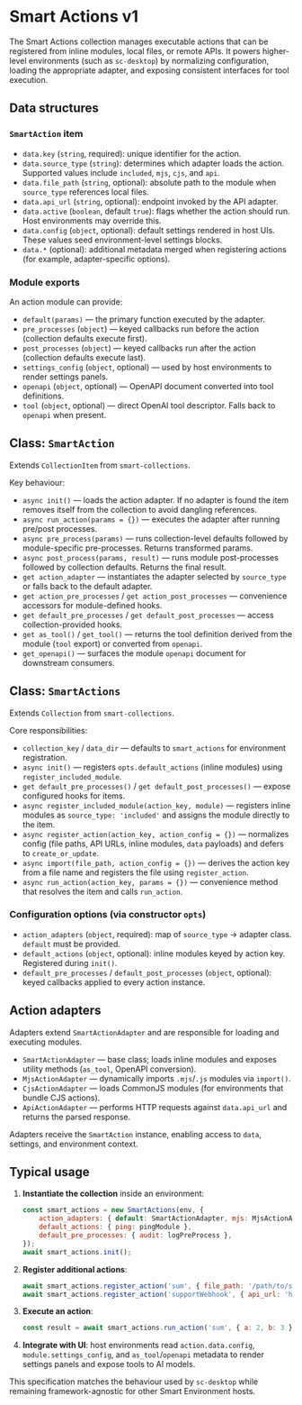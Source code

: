 # Smart Actions v1

The Smart Actions collection manages executable actions that can be registered from inline modules, local files, or remote APIs. It powers higher-level environments (such as `sc-desktop`) by normalizing configuration, loading the appropriate adapter, and exposing consistent interfaces for tool execution.

## Data structures

### `SmartAction` item
- `data.key` (`string`, required): unique identifier for the action.
- `data.source_type` (`string`): determines which adapter loads the action. Supported values include `included`, `mjs`, `cjs`, and `api`.
- `data.file_path` (`string`, optional): absolute path to the module when `source_type` references local files.
- `data.api_url` (`string`, optional): endpoint invoked by the API adapter.
- `data.active` (`boolean`, default `true`): flags whether the action should run. Host environments may override this.
- `data.config` (`object`, optional): default settings rendered in host UIs. These values seed environment-level settings blocks.
- `data.*` (optional): additional metadata merged when registering actions (for example, adapter-specific options).

### Module exports
An action module can provide:
- `default(params)` — the primary function executed by the adapter.
- `pre_processes` (`object`) — keyed callbacks run before the action (collection defaults execute first).
- `post_processes` (`object`) — keyed callbacks run after the action (collection defaults execute last).
- `settings_config` (`object`, optional) — used by host environments to render settings panels.
- `openapi` (`object`, optional) — OpenAPI document converted into tool definitions.
- `tool` (`object`, optional) — direct OpenAI tool descriptor. Falls back to `openapi` when present.

## Class: `SmartAction`
Extends `CollectionItem` from `smart-collections`.

Key behaviour:
- `async init()` — loads the action adapter. If no adapter is found the item removes itself from the collection to avoid dangling references.
- `async run_action(params = {})` — executes the adapter after running pre/post processes.
- `async pre_process(params)` — runs collection-level defaults followed by module-specific pre-processes. Returns transformed params.
- `async post_process(params, result)` — runs module post-processes followed by collection defaults. Returns the final result.
- `get action_adapter` — instantiates the adapter selected by `source_type` or falls back to the default adapter.
- `get action_pre_processes` / `get action_post_processes` — convenience accessors for module-defined hooks.
- `get default_pre_processes` / `get default_post_processes` — access collection-provided hooks.
- `get as_tool()` / `get_tool()` — returns the tool definition derived from the module (`tool` export) or converted from `openapi`.
- `get_openapi()` — surfaces the module `openapi` document for downstream consumers.

## Class: `SmartActions`
Extends `Collection` from `smart-collections`.

Core responsibilities:
- `collection_key` / `data_dir` — defaults to `smart_actions` for environment registration.
- `async init()` — registers `opts.default_actions` (inline modules) using `register_included_module`.
- `get default_pre_processes()` / `get default_post_processes()` — expose configured hooks for items.
- `async register_included_module(action_key, module)` — registers inline modules as `source_type: 'included'` and assigns the module directly to the item.
- `async register_action(action_key, action_config = {})` — normalizes config (file paths, API URLs, inline modules, `data` payloads) and defers to `create_or_update`.
- `async import(file_path, action_config = {})` — derives the action key from a file name and registers the file using `register_action`.
- `async run_action(action_key, params = {})` — convenience method that resolves the item and calls `run_action`.

### Configuration options (via constructor `opts`)
- `action_adapters` (`object`, required): map of `source_type` → adapter class. `default` must be provided.
- `default_actions` (`object`, optional): inline modules keyed by action key. Registered during `init()`.
- `default_pre_processes` / `default_post_processes` (`object`, optional): keyed callbacks applied to every action instance.

## Action adapters
Adapters extend `SmartActionAdapter` and are responsible for loading and executing modules.

- `SmartActionAdapter` — base class; loads inline modules and exposes utility methods (`as_tool`, OpenAPI conversion).
- `MjsActionAdapter` — dynamically imports `.mjs`/`.js` modules via `import()`.
- `CjsActionAdapter` — loads CommonJS modules (for environments that bundle CJS actions).
- `ApiActionAdapter` — performs HTTP requests against `data.api_url` and returns the parsed response.

Adapters receive the `SmartAction` instance, enabling access to `data`, settings, and environment context.

## Typical usage
1. **Instantiate the collection** inside an environment:
	 ```js
	 const smart_actions = new SmartActions(env, {
		 action_adapters: { default: SmartActionAdapter, mjs: MjsActionAdapter, api: ApiActionAdapter },
		 default_actions: { ping: pingModule },
		 default_pre_processes: { audit: logPreProcess },
	 });
	 await smart_actions.init();
	 ```
2. **Register additional actions**:
	 ```js
	 await smart_actions.register_action('sum', { file_path: '/path/to/sum.mjs' });
	 await smart_actions.register_action('supportWebhook', { api_url: 'https://example.com/run' });
	 ```
3. **Execute an action**:
	 ```js
	 const result = await smart_actions.run_action('sum', { a: 2, b: 3 });
	 ```
4. **Integrate with UI**: host environments read `action.data.config`, `module.settings_config`, and `as_tool`/`openapi` metadata to render settings panels and expose tools to AI models.

This specification matches the behaviour used by `sc-desktop` while remaining framework-agnostic for other Smart Environment hosts.